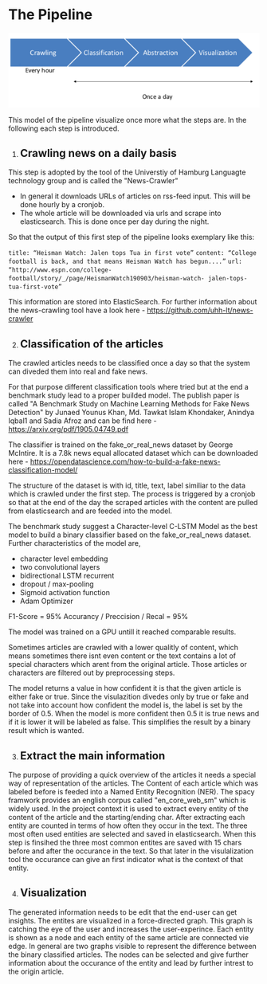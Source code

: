 # The Pipeline

![Visualization of the Pipeline](./pictures/PipeLine.png)

This model of the pipeline visualize once more what the steps are. In the following each step is introduced.

1. ## Crawling news on a daily basis

This step is adopted by the tool of the Universtiy of Hamburg Languagte technology group and is called the "News-Crawler"

* In general it downloads URLs of articles on rss-feed input. This will be done hourly by a cronjob.
* The whole article will be downloaded via urls and scrape into elasticsearch. This is done once per day during the night.

So that the output of this first step of the pipeline looks exemplary like this:

`title: “Heisman Watch: Jalen tops Tua in first vote”`
`content: “College football is back, and that means Heisman Watch has begun....”`
`url: “http://www.espn.com/college-football/story/_/page/HeismanWatch190903/heisman-watch- jalen-tops-tua-first-vote”`

This information are stored into ElasticSearch. For further information about the news-crawling tool have a look here - <https://github.com/uhh-lt/news-crawler>

2. ## Classification of the articles

The crawled articles needs to be classified once a day so that the system can diveded them into real and fake news.

For that purpose different classification tools where tried but at the end a benchmark study lead to a proper builded model. The publish paper is called "A Benchmark Study on Machine Learning Methods for Fake News Detection" by Junaed Younus Khan, Md. Tawkat Islam Khondaker, Anindya Iqbal1 and Sadia Afroz and can be find here - <https://arxiv.org/pdf/1905.04749.pdf>

The classifier is trained on the fake_or_real_news dataset by George McIntire. It is a 7.8k news equal allocated dataset which can be downloaded here - <https://opendatascience.com/how-to-build-a-fake-news-classification-model/>

The structure of the dataset is with id, title, text, label similiar to the data which is crawled under the first step. The process is triggered by a cronjob so that at the end of the day the scraped articles with the content are pulled from elasticsearch and are feeded into the model.

The benchmark study suggest a Character-level C-LSTM Model as the best model to build a binary classifier based on the fake_or_real_news dataset. Further characteristics of the model are,

- character level embedding
- two convolutional layers
- bidirectional LSTM recurrent
- dropout / max-pooling
- Sigmoid activation function
- Adam Optimizer

F1-Score = 95%
Accurancy / Preccision / Recal = 95%

The model was trained on a GPU untill it reached comparable results.

Sometimes articles are crawled with a lower qualitly of content, which means sometimes there isnt even content or the text contains a lot of special characters which arent from the original article. Those articles or characters are filtered out by preprocessing steps.

The model returns a value in how confident it is that the given article is either fake or true. Since the visulazition divedes only by true or fake and not take into account how confident the model is, the label is set by the border of 0.5. When the model is more confident then 0.5 it is true news and if it is lower it will be labeled as false. This simplifies the result by a binary result which is wanted.

3. ## Extract the main information

The purpose of providing a quick overview of the articles it needs a special way of representation of the articles. The Content of each article which was labeled before is feeded into a Named Entity Recognition (NER). The spacy framwork provides an english corpus called "en_core_web_sm" which is widely used. In the project context it is used to extract every entity of the content of the article and the starting/ending char.
After extracting each entity are counted in terms of how often they occur in the text. The three most often used entities are selected and saved in elasticsearch.
When this step is finsihed the three most common entites are saved with 15 chars before and after the occurance in the text. So that later in the visulalization tool the occurance can give an first indicator what is the context of that entity.

4. ## Visualization

The generated information needs to be edit that the end-user can get insights. The entites are visualized in a force-directed graph. This graph is catching the eye of the user and increases the user-experince. Each entity is shown as a node and each entity of the same article are connected vie edge.
In general are two graphs visible to represent the difference between the binary classified articles. The nodes can be selected and give further information about the occurance of the entity and lead by further intrest to the origin article.
